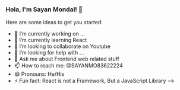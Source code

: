 ### Hola, I'm Sayan Mondal! 👋

Here are some ideas to get you started:

- 🔭 I’m currently working on ...
- 🌱 I’m currently learning React
- 👯 I’m looking to collaborate on Youtube
- 🤔 I’m looking for help with ...
- 💬 Ask me about Frontend web related stuff
- 📫 How to reach me: @SAYANMO83622224
- 😄 Pronouns: He/His
- ⚡ Fun fact: React is not a Framework, But a JavaScript Library
-->
